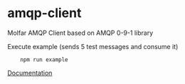 # amqp-client
Molfar AMQP Client based on AMQP 0-9-1 library

Execute example (sends 5 test messages and consume it)

```shell
    npm run example
```

[Documentation](https://wdc-molfar.github.io/amqp-client/)
